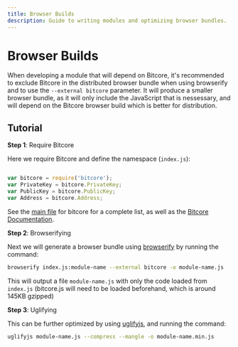 ```yaml
---
title: Browser Builds
description: Guide to writing modules and optimizing browser bundles.
---
```


# Browser Builds

When developing a module that will depend on Bitcore, it's recommended to exclude Bitcore in the distributed browser bundle when using browserify and to use the `--external bitcore` parameter. It will produce a smaller browser bundle, as it will only include the JavaScript that is nessessary, and will depend on the Bitcore browser build which is better for distribution.

## Tutorial

**Step 1**: Require Bitcore

Here we require Bitcore and define the namespace (`index.js`):

```javascript

var bitcore = require('bitcore');
var PrivateKey = bitcore.PrivateKey;
var PublicKey = bitcore.PublicKey;
var Address = bitcore.Address;

```

See the [main file](https://github.com/bitpay/bitcore/blob/master/index.js) for bitcore for a complete list, as well as the [Bitcore Documentation](index.md).

**Step 2**: Browserifying

Next we will generate a browser bundle using [browserify](https://www.npmjs.com/package/browserify) by running the command:

```bash
browserify index.js:module-name --external bitcore -o module-name.js
```

This will output a file `module-name.js` with only the code loaded from `index.js` (bitcore.js will need to be loaded beforehand, which is around 145KB gzipped)

**Step 3**: Uglifying

This can be further optimized by using [uglifyjs](https://www.npmjs.com/package/uglify-js), and running the command:

```bash
uglifyjs module-name.js --compress --mangle -o module-name.min.js
```
